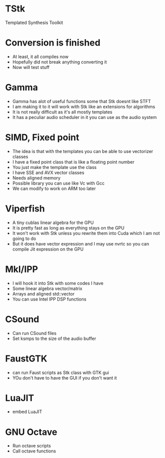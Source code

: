 # TStk
Templated Synthesis Toolkit

# Conversion is finished
* At least, it all compiles now
* Hopefully did not break anything converting it
* Now will test stuff 

# Gamma
* Gamma has alot of useful functions some that Stk doesnt like STFT
* I am making it to it will work with Stk like an extensions for algorithms
* It is not really difficult as it's all mostly templates
* It has a peculiar audio scheduler in it you can use as the audio system 


# SIMD, Fixed point
* The idea is that with the templates you can be able to use vectorizer classes
* I have a fixed point class that is like a floating point number
* You just make the template use the class
* I have SSE and AVX vector classes
* Needs aligned memory
* Possible library you can use like Vc with Gcc 
* We can modify to work on ARM too later

# Viperfish
* A tiny cublas linear algebra for the GPU
* It is pretty fast as long as everything stays on the GPU
* It won't work with Stk unless you rewrite them into Cuda which I am not going to do
* But it does have vector expression and I may use nvrtc so you can compile Jit expression on the GPU

# Mkl/IPP
* I will hook it into Stk with some codes I have
* Some linear algebra vector/matrix
* Arrays and aligned std::vector
* You can use Intel IPP DSP functions

# CSound
* Can run CSound files
* Set ksmps to the size of the audio buffer

# FaustGTK
* can run Faust scripts as Stk class with GTK gui
* YOu don't have to have the GUI if you don't want it

# LuaJIT
* embed LuaJIT 

# GNU Octave
* Run octave scripts
* Call octave functions

